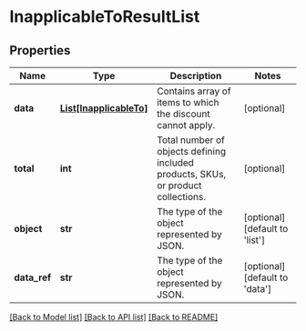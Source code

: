 # InapplicableToResultList


## Properties

Name | Type | Description | Notes
------------ | ------------- | ------------- | -------------
**data** | [**List[InapplicableTo]**](InapplicableTo.md) | Contains array of items to which the discount cannot apply. | [optional] 
**total** | **int** | Total number of objects defining included products, SKUs, or product collections. | [optional] 
**object** | **str** | The type of the object represented by JSON. | [optional] [default to 'list']
**data_ref** | **str** | The type of the object represented by JSON. | [optional] [default to 'data']

[[Back to Model list]](../README.md#documentation-for-models) [[Back to API list]](../README.md#documentation-for-api-endpoints) [[Back to README]](../README.md)


